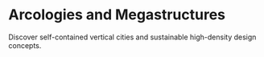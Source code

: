 # Arcologies and Megastructures

Discover self-contained vertical cities and sustainable high-density design concepts.